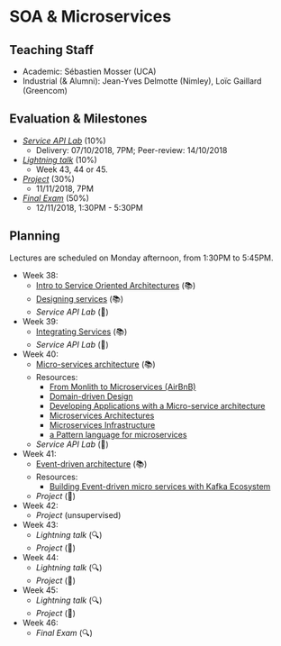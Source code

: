 # SOA & Microservices

## Teaching Staff

  - Academic: Sébastien Mosser (UCA)
  - Industrial (& Alumni): Jean-Yves Delmotte (Nimley), Loïc Gaillard (Greencom)

## Evaluation & Milestones

  - [_Service API Lab_](./assignments/1_Service_API.md) (10%)
    - Delivery: 07/10/2018, 7PM; Peer-review: 14/10/2018
  - [_Lightning talk_](./assignments/2_Lightning_talk.md) (10%)
    - Week 43, 44 or 45.
  - [_Project_](./assignments/3_Project.md) (30%)
    - 11/11/2018, 7PM
  - [_Final Exam_](./assignments/4_Final_Exam.md) (50%)
    - 12/11/2018, 1:30PM - 5:30PM

## Planning

Lectures are scheduled on Monday afternoon, from 1:30PM to 5:45PM.

  - Week 38:
    - [Intro to Service Oriented Architectures](./lectures/00_intro.pdf) (:books:)
    - [Designing services](./lectures/01_services.pdf) (:books:)
    - _Service API Lab_ (:wrench:)
  - Week 39:
    - [Integrating Services](./lectures/02_esb.pdf) (:books:)
    - _Service API Lab_ (:wrench:)
  - Week 40:
    - [Micro-services architecture](./lectures/03_microservices.pdf) (:books:)
    - Resources:
      - [From Monlith to Microservices (AirBnB)](./lectures/resources/airbnb.pdf)
      - [Domain-driven Design](./lectures/resources/ddd.pdf)
      - [Developing Applications with a Micro-service architecture](./lectures/resources/developing.pdf)
      - [Microservices Architectures](./lectures/resources/micro_arch.pdf)
      - [Microservices Infrastructure](./lectures/resources/micro_infra.pdf)
      - [a Pattern language for microservices](./lectures/resources/patterns.pdf)  
    - _Service API Lab_ (:wrench:)
  - Week 41:
    - [Event-driven architecture](./lectures/04_microservices_EDA.pdf) (:books:)
    - Resources:
      - [Building Event-driven micro services with Kafka Ecosystem](./lectures/resources/kafka.pdf) 
    - _Project_ (:wrench:)
  - Week 42:
    - _Project_ (unsupervised)
  - Week 43:
    - _Lightning talk_ (:mag:)
    - _Project_ (:wrench:)
  - Week 44:
    - _Lightning talk_ (:mag:)
    - _Project_ (:wrench:)
  - Week 45:
    - _Lightning talk_ (:mag:)
    - _Project_ (:wrench:)
  - Week 46:
    - _Final Exam_ (:mag:)
